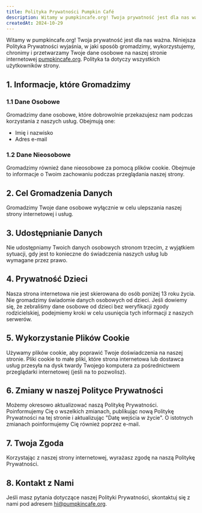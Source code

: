 ```yaml
---
title: Polityka Prywatności Pumpkin Café
description: Witamy w pumpkincafe.org! Twoja prywatność jest dla nas ważna. Niniejsza Polityka Prywatności wyjaśnia, w jaki sposób gromadzimy, wykorzystujemy, chronimy i przetwarzamy Twoje dane osobowe na naszej stronie internetowej. Polityka ta dotyczy wszystkich użytkowników strony.
createdAt: 2024-10-29
---
```


Witamy w pumpkincafe.org! Twoja prywatność jest dla nas ważna. Niniejsza Polityka Prywatności wyjaśnia, w jaki sposób gromadzimy, wykorzystujemy, chronimy i przetwarzamy Twoje dane osobowe na naszej stronie internetowej [pumpkincafe.org](https://pumpkincafe.org/). Polityka ta dotyczy wszystkich użytkowników strony.

## 1. Informacje, które Gromadzimy

### 1.1 Dane Osobowe

Gromadzimy dane osobowe, które dobrowolnie przekazujesz nam podczas korzystania z naszych usług. Obejmują one:

- Imię i nazwisko
- Adres e-mail

### 1.2 Dane Nieosobowe

Gromadzimy również dane nieosobowe za pomocą plików cookie. Obejmuje to informacje o Twoim zachowaniu podczas przeglądania naszej strony.

## 2. Cel Gromadzenia Danych

Gromadzimy Twoje dane osobowe wyłącznie w celu ulepszania naszej strony internetowej i usług.

## 3. Udostępnianie Danych

Nie udostępniamy Twoich danych osobowych stronom trzecim, z wyjątkiem sytuacji, gdy jest to konieczne do świadczenia naszych usług lub wymagane przez prawo.

## 4. Prywatność Dzieci

Nasza strona internetowa nie jest skierowana do osób poniżej 13 roku życia. Nie gromadzimy świadomie danych osobowych od dzieci. Jeśli dowiemy się, że zebraliśmy dane osobowe od dzieci bez weryfikacji zgody rodzicielskiej, podejmiemy kroki w celu usunięcia tych informacji z naszych serwerów.

## 5. Wykorzystanie Plików Cookie

Używamy plików cookie, aby poprawić Twoje doświadczenia na naszej stronie. Pliki cookie to małe pliki, które strona internetowa lub dostawca usług przesyła na dysk twardy Twojego komputera za pośrednictwem przeglądarki internetowej (jeśli na to pozwolisz).

## 6. Zmiany w naszej Polityce Prywatności

Możemy okresowo aktualizować naszą Politykę Prywatności. Poinformujemy Cię o wszelkich zmianach, publikując nową Politykę Prywatności na tej stronie i aktualizując "Datę wejścia w życie". O istotnych zmianach poinformujemy Cię również poprzez e-mail.

## 7. Twoja Zgoda

Korzystając z naszej strony internetowej, wyrażasz zgodę na naszą Politykę Prywatności.

## 8. Kontakt z Nami

Jeśli masz pytania dotyczące naszej Polityki Prywatności, skontaktuj się z nami pod adresem [hi@pumpkincafe.org](mailto:hi@pumpkincafe.org). 